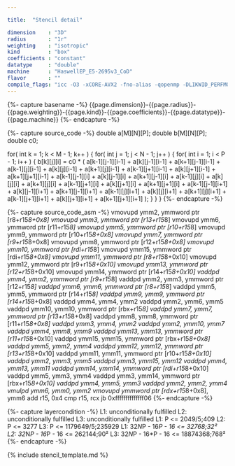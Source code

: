 ```yaml
---

title:  "Stencil detail"

dimension    : "3D"
radius       : "1r"
weighting    : "isotropic"
kind         : "box"
coefficients : "constant"
datatype     : "double"
machine      : "HaswellEP_E5-2695v3_CoD"
flavor       : ""
compile_flags: "icc -O3 -xCORE-AVX2 -fno-alias -qopenmp -DLIKWID_PERFMON -I/mnt/opt/likwid-4.3.2/include -L/mnt/opt/likwid-4.3.2/lib -I./stempel/stempel/headers/ ./stempel/headers/timing.c ./stempel/headers/dummy.c solar_compilable.c -o stencil -llikwid"
---
```


{%- capture basename -%}
{{page.dimension}}-{{page.radius}}-{{page.weighting}}-{{page.kind}}-{{page.coefficients}}-{{page.datatype}}-{{page.machine}}
{%- endcapture -%}

{%- capture source_code -%}
double a[M][N][P];
double b[M][N][P];
double c0;

for( int k = 1; k < M - 1; k++ ) {
  for( int j = 1; j < N - 1; j++ ) {
    for( int i = 1; i < P - 1; i++ ) {
      b[k][j][i] = c0 *
        ( a[k-1][j-1][i-1] + a[k][j-1][i-1]   + a[k+1][j-1][i-1]
        + a[k-1][j][i-1]   + a[k][j][i-1]     + a[k+1][j][i-1]
        + a[k-1][j+1][i-1] + a[k][j+1][i-1]   + a[k+1][j+1][i-1]
        + a[k-1][j-1][i]   + a[k][j-1][i]     + a[k+1][j-1][i]
        + a[k-1][j][i]     + a[k][j][i]       + a[k+1][j][i]
        + a[k-1][j+1][i]   + a[k][j+1][i]     + a[k+1][j+1][i]
        + a[k-1][j-1][i+1] + a[k][j-1][i+1]   + a[k+1][j-1][i+1]
        + a[k-1][j][i+1]   + a[k][j][i+1]     + a[k+1][j][i+1]
        + a[k-1][j+1][i+1] + a[k][j+1][i+1]   + a[k+1][j+1][i+1] );
    }
  }
}
{%- endcapture -%}

{%- capture source_code_asm -%}
vmovupd ymm2, ymmword ptr [r8+r15*8+0x8]
vmovupd ymm3, ymmword ptr [r13+r15*8]
vmovupd ymm6, ymmword ptr [r11+r15*8]
vmovupd ymm5, ymmword ptr [r10+r15*8]
vmovupd ymm9, ymmword ptr [r10+r15*8+0x8]
vmovupd ymm7, ymmword ptr [r9+r15*8+0x8]
vmovupd ymm8, ymmword ptr [r12+r15*8+0x8]
vmovupd ymm10, ymmword ptr [rdi+r15*8]
vmovupd ymm15, ymmword ptr [rdi+r15*8+0x8]
vmovupd ymm11, ymmword ptr [r8+r15*8+0x10]
vmovupd ymm12, ymmword ptr [r9+r15*8+0x10]
vmovupd ymm13, ymmword ptr [r12+r15*8+0x10]
vmovupd ymm14, ymmword ptr [r14+r15*8+0x10]
vaddpd ymm4, ymm2, ymmword ptr [r9+r15*8]
vaddpd ymm2, ymm3, ymmword ptr [r12+r15*8]
vaddpd ymm6, ymm6, ymmword ptr [r8+r15*8]
vaddpd ymm5, ymm5, ymmword ptr [r14+r15*8]
vaddpd ymm9, ymm9, ymmword ptr [r14+r15*8+0x8]
vaddpd ymm4, ymm4, ymm2
vaddpd ymm2, ymm6, ymm5
vaddpd ymm10, ymm10, ymmword ptr [rbx+r15*8]
vaddpd ymm7, ymm7, ymmword ptr [r13+r15*8+0x8]
vaddpd ymm8, ymm8, ymmword ptr [r11+r15*8+0x8]
vaddpd ymm3, ymm4, ymm2
vaddpd ymm2, ymm10, ymm7
vaddpd ymm4, ymm8, ymm9
vaddpd ymm13, ymm13, ymmword ptr [r11+r15*8+0x10]
vaddpd ymm15, ymm15, ymmword ptr [rbx+r15*8+0x8]
vaddpd ymm5, ymm2, ymm4
vaddpd ymm12, ymm12, ymmword ptr [r13+r15*8+0x10]
vaddpd ymm11, ymm11, ymmword ptr [r10+r15*8+0x10]
vaddpd ymm2, ymm3, ymm5
vaddpd ymm3, ymm15, ymm12
vaddpd ymm4, ymm13, ymm11
vaddpd ymm14, ymm14, ymmword ptr [rdi+r15*8+0x10]
vaddpd ymm5, ymm3, ymm4
vaddpd ymm3, ymm14, ymmword ptr [rbx+r15*8+0x10]
vaddpd ymm4, ymm5, ymm3
vaddpd ymm2, ymm2, ymm4
vmulpd ymm6, ymm0, ymm2
vmovupd ymmword ptr [rdx+r15*8+0x8], ymm6
add r15, 0x4
cmp r15, rcx
jb 0xffffffffffffff06
{%- endcapture -%}

{%- capture layercondition -%}
L1: unconditionally fulfilled
L2: unconditionally fulfilled
L3: unconditionally fulfilled
L1: P <= 2049/5;409
L2: P <= 3277
L3: P <= 1179649/5;235929
L1: 32*N*P - 16*P - 16 <= 32768;32²
L2: 32*N*P - 16*P - 16 <= 262144;90²
L3: 32*N*P - 16*P - 16 <= 18874368;768²
{%- endcapture -%}

{% include stencil_template.md %}

